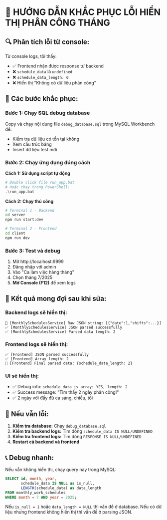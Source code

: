 # 🔧 HƯỚNG DẪN KHẮC PHỤC LỖI HIỂN THỊ PHÂN CÔNG THÁNG

## 🔍 **Phân tích lỗi từ console:**

Từ console logs, tôi thấy:
- ✅ Frontend nhận được response từ backend
- ❌ `schedule_data` là `undefined` 
- ❌ `schedule_data_length: 0`
- ❌ Hiển thị "Không có dữ liệu phân công"

## 🔧 **Các bước khắc phục:**

### **Bước 1: Chạy SQL debug database**
Copy và chạy nội dung file `debug_database.sql` trong MySQL Workbench để:
- Kiểm tra dữ liệu có tồn tại không
- Xem cấu trúc bảng
- Insert dữ liệu test mới

### **Bước 2: Chạy ứng dụng đúng cách**

**Cách 1: Sử dụng script tự động**
```bash
# Double click file run_app.bat
# Hoặc chạy trong PowerShell:
.\run_app.bat
```

**Cách 2: Chạy thủ công**
```bash
# Terminal 1 - Backend
cd server
npm run start:dev

# Terminal 2 - Frontend  
cd client
npm run dev
```

### **Bước 3: Test và debug**
1. Mở http://localhost:9999
2. Đăng nhập với admin
3. Vào "Ca làm việc hàng tháng"
4. Chọn tháng 7/2025
5. **Mở Console (F12)** để xem logs

## 🎯 **Kết quả mong đợi sau khi sửa:**

### **Backend logs sẽ hiển thị:**
```
🔧 [MonthlySchedulesService] Raw JSON string: [{"date":1,"shifts":...}]
✅ [MonthlySchedulesService] JSON parsed successfully
✅ [MonthlySchedulesService] Parsed data length: 2
```

### **Frontend logs sẽ hiển thị:**
```
✅ [Frontend] JSON parsed successfully
✅ [Frontend] Array length: 2
🎯 [Frontend] Final parsed data: {schedule_data_length: 2}
```

### **UI sẽ hiển thị:**
- ✅ Debug info: `schedule_data is array: YES, length: 2`
- ✅ Success message: "Tìm thấy 2 ngày phân công!"
- ✅ 2 ngày với đầy đủ ca sáng, chiều, tối

## 🚨 **Nếu vẫn lỗi:**

1. **Kiểm tra database:** Chạy `debug_database.sql`
2. **Kiểm tra backend logs:** Tìm dòng `schedule_data IS NULL/UNDEFINED`
3. **Kiểm tra frontend logs:** Tìm dòng `RESPONSE IS NULL/UNDEFINED`
4. **Restart cả backend và frontend**

## 📞 **Debug nhanh:**

Nếu vẫn không hiển thị, chạy query này trong MySQL:
```sql
SELECT id, month, year, 
       schedule_data IS NULL as is_null,
       LENGTH(schedule_data) as data_length
FROM monthly_work_schedules 
WHERE month = 7 AND year = 2025;
```

Nếu `is_null = 1` hoặc `data_length = NULL` thì vấn đề ở database.
Nếu có dữ liệu nhưng frontend không hiển thị thì vấn đề ở parsing JSON. 